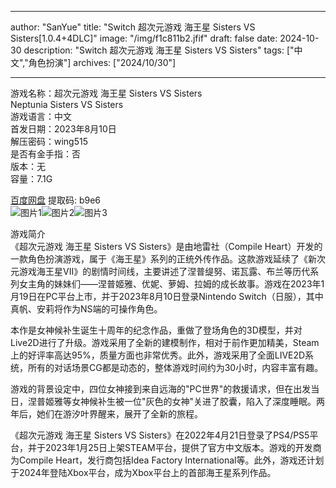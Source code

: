 
---
author: "SanYue"
title: "Switch 超次元游戏 海王星 Sisters VS Sisters[1.0.4+4DLC]"
image: "/img/f1c811b2.jfif"
draft: false
date: 2024-10-30
description: "Switch 超次元游戏 海王星 Sisters VS Sisters"
tags: ["中文","角色扮演"]
archives: ["2024/10/30"]

---

游戏名称：超次元游戏 海王星 Sisters VS Sisters   
Neptunia Sisters VS Sisters    
游戏语言：中文  
首发日期：2023年8月10日  
解压密码：wing515  
是否有金手指：否  
版本：无   
容量：7.1G

[百度网盘](https://pan.baidu.com/s/1fFQqoB9GlzMa2bGdEiCW0w) 提取码: b9e6  
![图片1](/img/21d1343c3.jpg)![图片2](/img/202410281126.jpg)![图片3](/img/c2a3f80fca.jfif)  

游戏简介  
《超次元游戏 海王星 Sisters VS Sisters》是由地雷社（Compile Heart）开发的一款角色扮演游戏，属于《海王星》系列的正统外传作品。这款游戏延续了《新次元游戏海王星VII》的剧情时间线，主要讲述了涅普缇努、诺瓦露、布兰等历代系列女主角的妹妹们——涅普姬雅、优妮、萝姆、拉姆的成长故事。游戏在2023年1月19日在PC平台上市，并于2023年8月10日登录Nintendo Switch（日服），其中真帆、安莉将作为NS端的可操作角色。

本作是女神候补生诞生十周年的纪念作品，重做了登场角色的3D模型，并对Live2D进行了升级。游戏采用了全新的建模制作，相对于前作更加精美，Steam上的好评率高达95%，质量方面也非常优秀。此外，游戏采用了全面LIVE2D系统，所有的对话场景CG都是动态的，整体游戏时间约为30小时，内容丰富有趣。

游戏的背景设定中，四位女神接到来自远海的"PC世界"的救援请求，但在出发当日，涅普姬雅等女神候补生被一位"灰色的女神"关进了胶囊，陷入了深度睡眠。两年后，她们在游汐叶界醒来，展开了全新的旅程。

《超次元游戏 海王星 Sisters VS Sisters》在2022年4月21日登录了PS4/PS5平台，并于2023年1月25日上架STEAM平台，提供了官方中文版本。游戏的开发商为Compile Heart，发行商包括Idea Factory International等。此外，游戏还计划于2024年登陆Xbox平台，成为Xbox平台上的首部海王星系列作品。
